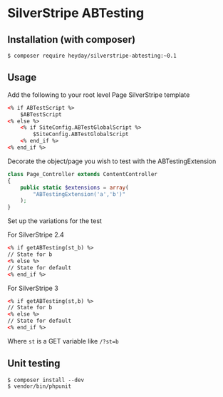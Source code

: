 # SilverStripe ABTesting

## Installation (with composer)

    $ composer require heyday/silverstripe-abtesting:~0.1

## Usage

Add the following to your root level Page SilverStripe template

```html
<% if ABTestScript %>
	$ABTestScript
<% else %>
	<% if SiteConfig.ABTestGlobalScript %>
		$SiteConfig.ABTestGlobalScript
	<% end_if %>
<% end_if %>
```

Decorate the object/page you wish to test with the ABTestingExtension

```php
class Page_Controller extends ContentController
{
    public static $extensions = array(
        "ABTestingExtension('a','b')"
    );
}
```

Set up the variations for the test

For SilverStripe 2.4

```html
<% if getABTesting(st_b) %>
// State for b
<% else %>
// State for default
<% end_if %>
```

For SilverStripe 3

```html
<% if getABTesting(st,b) %>
// State for b
<% else %>
// State for default
<% end_if %>
```

Where `st` is a GET variable like `/?st=b`

## Unit testing
    $ composer install --dev
    $ vendor/bin/phpunit